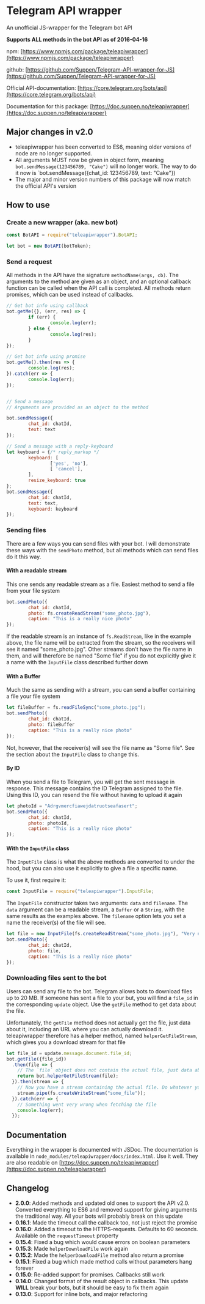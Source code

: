 # Telegram API wrapper

An unofficial JS-wrapper for the Telegram bot API

**Supports ALL methods in the bot API as of 2016-04-16**

npm: [https://www.npmjs.com/package/teleapiwrapper](https://www.npmjs.com/package/teleapiwrapper)

github: [https://github.com/Suppen/Telegram-API-wrapper-for-JS](https://github.com/Suppen/Telegram-API-wrapper-for-JS)

Official API-documentation: [https://core.telegram.org/bots/api](https://core.telegram.org/bots/api)

Documentation for this package: [https://doc.suppen.no/teleapiwrapper]{https://doc.suppen.no/teleapiwrapper}

## Major changes in v2.0

* teleapiwrapper has been converted to ES6, meaning older versions of node are no longer supported.
* All arguments MUST now be given in object form, meaning `bot.sendMessage(123456789, "Cake")` will no longer work. The way to do it now is `bot.sendMessage({chat_id: 123456789, text: "Cake"})
* The major and minor version numbers of this package will now match the official API's version

## How to use

### Create a new wrapper (aka. new bot)

```javascript
const BotAPI = require("teleapiwrapper").BotAPI;

let bot = new BotAPI(botToken);
```

### Send a request

All methods in the API have the signature `methodName(args, cb)`. The arguments to the method are given as an object, and an optional callback function can be called when the API call is completed.
All methods return promises, which can be used instead of callbacks.

```javascript
// Get bot info using callback
bot.getMe({}, (err, res) => {
        if (err) {
                console.log(err);
        } else {
                console.log(res);
        }
});

// Get bot info using promise
bot.getMe().then(res => {
        console.log(res);
}).catch(err => {
        console.log(err);
});


// Send a message
// Arguments are provided as an object to the method

bot.sendMessage({
        chat_id: chatId,
        text: text
});

// Send a message with a reply-keyboard
let keyboard = {/* reply_markup */
        keyboard: [
                ['yes', 'no'],
                [ 'cancel'],
        ],
        resize_keyboard: true
};
bot.sendMessage({
        chat_id: chatId,
        text: text,
        keyboard: keyboard
});
```

### Sending files

There are a few ways you can send files with your bot. I will demonstrate these ways with the `sendPhoto` method, but all methods which can send files do it this way.

#### With a readable stream
This one sends any readable stream as a file. Easiest method to send a file from your file system
```javascript
bot.sendPhoto({
        chat_id: chatId,
        photo: fs.createReadStream("some_photo.jpg"),
        caption: "This is a really nice photo"
});
```

If the readable stream is an instance of `fs.ReadStream`, like in the example above, the file name will be extracted from the stream, so the receivers will see it named "some_photo.jpg". Other streams don't have the file name in them, and will therefore be named "Some file" if you do not explicitly give it a name with the `InputFile` class described further down

#### With a Buffer
Much the same as sending with a stream, you can send a buffer containing a file
your file system
```javascript
let fileBuffer = fs.readFileSync("some_photo.jpg");
bot.sendPhoto({
        chat_id: chatId,
        photo: fileBuffer
        caption: "This is a really nice photo"
});
```
Not, however, that the receiver(s) will see the file name as "Some file". See the section about the `InputFile` class to change this.

#### By ID
When you send a file to Telegram, you will get the sent message in response. This message contains the ID Telegram assigned to the file. Using this ID, you can resend the file without having to upload it again

```javascript
let photoId = "Adrgvmercfiawejdatruotseafasert";
bot.sendPhoto({
        chat_id: chatId,
        photo: photoId,
        caption: "This is a really nice photo"
});
```

#### With the `InputFile` class

The `InputFile` class is what the above methods are converted to under the hood, but you can also use it explicitly to give a file a specific name.

To use it, first require it:

```javascript
const InputFile = require("teleapiwrapper").InputFile;
```

The `InputFile` constructor takes two arguments: `data` and `filename`. The `data` argument can be a readable stream, a `Buffer` or a `String`, with the same results as the examples above. The `filename` option lets you set a name the receiver(s) of the file will see.

```javascript
let file = new InputFile(fs.createReadStream("some_photo.jpg"), "Very nice photo.jpg");
bot.sendPhoto({
        chat_id: chatId,
        photo: file,
        caption: "This is a really nice photo"
});
```

### Downloading files sent to the bot

Users can send any file to the bot. Telegram allows bots to download files up to 20 MB. If someone has sent a file to your but, you will find a `file_id` in the corresponding `update` object. Use the `getFile` method to get data about the file.

Unfortunately, the `getFile` method does not actually get the file, just data about it, including an URL where you can actually download it. teleapiwrapper therefore has a helper method, named `helperGetFileStream`, which gives you a download stream for that file

```javascript
let file_id = update.message.document.file_id;
bot.getFile({file_id})
  .then(file => {
	// The `file` object does not contain the actual file, just data about it, like a download path, the size and a file name. Pass it on to the `helperGetFileStream` method
	return bot.helperGetFileStream(file);
  }).then(stream => {
	// Now you have a stream containing the actual file. Do whatever you want with it, like saving it to disk:
	stream.pipe(fs.createWriteStream("some_file"));
  }).catch(err => {
	// Something went very wrong when fetching the file
	console.log(err);
  });
```

## Documentation

Everything in the wrapper is documented with JSDoc. The documentation is available in `node_modules/teleapiwrapper/docs/index.html`. Use it well.
They are also readable on [https://doc.suppen.no/teleapiwrapper](https://doc.suppen.no/teleapiwrapper)

## Changelog
* **2.0.0**: Added methods and updated old ones to support the API v2.0. Converted everything to ES6 and removed support for giving arguments the traditional way. All your bots will probably break on this update
* **0.16.1**: Made the timeout call the callback too, not just reject the promise
* **0.16.0**: Added a timeout to the HTTPS-requests. Defaults to 60 seconds. Available on the `requestTimeout` property
* **0.15.4**: Fixed a bug which would cause errors on boolean parameters
* **0.15.3**: Made `helperDownloadFile` work again
* **0.15.2**: Made the `helperDownloadFile` method also return a promise
* **0.15.1**: Fixed a bug which made method calls without parameters hang forever
* **0.15.0**: Re-added support for promises. Callbacks still work
* **0.14.0**: Changed format of the result object in callbacks. This update **WILL** break your bots, but it should be easy to fix them again
* **0.13.0**: Support for inline bots, and major refactoring

